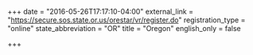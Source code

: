 +++
date = "2016-05-26T17:17:10-04:00"
external_link = "https://secure.sos.state.or.us/orestar/vr/register.do"
registration_type = "online"
state_abbreviation = "OR"
title = "Oregon"
english_only = false 

+++
